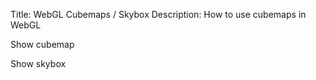 Title: WebGL Cubemaps / Skybox
Description: How to use cubemaps in WebGL

Show cubemap

Show skybox


